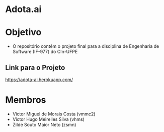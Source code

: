 # Adota.ai

# Objetivo
* O repositório contém o projeto final para a disciplina de Engenharia de Software (IF-977) do CIn-UFPE

## Link para o Projeto
https://adota-ai.herokuapp.com/

# Membros
* Victor Miguel de Morais Costa (vmmc2)
* Victor Hugo Meirelles Silva (vhms)
* Zilde Souto Maior Neto (zsmn)
